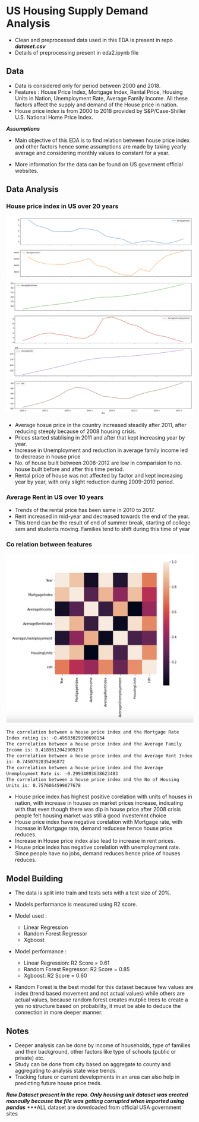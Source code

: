 # US Housing Supply Demand Analysis 

 - Clean and preprocessed data used in this EDA is present in repo ***dataset.csv***
 - Details of preprocessing present in eda2.ipynb file

## Data

 - Data is considered only for period between 2000 and 2018.
 - Features : House Price Index, Mortgage Index, Rental Price, Housing Units in Nation, Unemployment Rate, Average Family Income. All these factors affect the supply and demand of the House price in nation.
 - House price index is from 2000 to 2018 provided by S&P/Case-Shiller U.S. National Home Price Index.

 ***Assumptions***
 - Main objective of this EDA is to find relation between house price index and other factors hence some assumptions are made by taking yearly average and considering monthly values to constant for a year.


 - More information for the data can be found on US goverment official websites.
   

## Data Analysis

   ### House price index in US over 20 years

   ![Screenshot](https://github.com/9harshit/us-housing-supply-demand-analysis/blob/main/2.png)
   ![Screenshot](https://github.com/9harshit/us-housing-supply-demand-analysis/blob/main/1.png)

   
   - Average hosue price in the country increased steadily after 2011, after reducing steeply because of 2008 housing crisis.
   - Prices started stablising in 2011 and after that kept increasing year by year.
   - Increase in Unemployment and reduction in average family income led to decrease in house price
   - No. of house built between 2008-2012 are low in comparision to no. house built before and after this time period.
   - Rental price of house was not affected by factor and kept increasing year by year, with only slight reduction during 2009-2010 period.

   ### Average Rent in US over 10 years

   
   - Trends of the rental price has been same in 2010 to 2017.
   - Rent increased in mid-year and decreased towards the end of the year.
   - This trend can be the result of end of summer break, starting of college sem and students moving. Families tend to shift during this time of year

   ### Co relation between features

   ![Screenshot](https://github.com/9harshit/us-housing-supply-demand-analysis/blob/main/co.png)

    The correlation between a house price index and the Mortgage Rate Index rating is: -0.49503029190690134
    The correlation between a house price index and the Average Family Income is: 0.4189612042909276
    The correlation between a house price index and the Average Rent Index is: 0.7450782835496872
    The correlation between a house price index and the Average Unemployment Rate is: -0.29934893638623483
    The correlation between a house price index and the No of Housing Units is: 0.7576064599077678

  - House price index has highest positive corelation with units of houses in nation, with increase in houses on market prices increase, indicating with that even though there was dip in house price after 2008 crisis people felt housing market was still a good investemnt choice
  - House price index have negative corelation with Mortgage rate, with increase in Mortgage rate, demand reducese hence house price reduces.
  - Increase in House price index also lead to increase in rent prices. 
  - House price index has negative corelation with unemployment rate. Since people have no jobs, demand reduces hence price of houses reduces.


## Model Building

  - The data is split into train and tests sets with a test size of 20%.
  - Models performance is measured using R2 score.

  - Model used :
     - Linear Regression
     - Random Forest Regressor
     - Xgboost

 - Model performance :

    - Linear Regression: R2 Score = 0.61
    - Random Forest Regressor: R2 Score = 0.85
    - Xgboost: R2 Score = 0.60

 - Random Forest is the best model for this dataset because few values are index (trend based movement and not actual values)  while others are actual values, because random forest creates mutplie trees to create a yes no structure based on probability, it must be able to deduce the connection in more deeper manner.

## Notes 
 - Deeper analysis can be done by income of households, type of families and their background, other factors like type of schools (public or private) etc.
 - Study can be done from city based on aggregate to county and aggregating to analysis state wise trends.
 - Tracking future or current developments in an area can also help in predicting future house price treds.

***Raw Dataset present in the repo. Only housing unit dataset was created manaully because the file was getting corrupted when imported using pandas***
***ALL dataset are downloaded from official USA government sites
